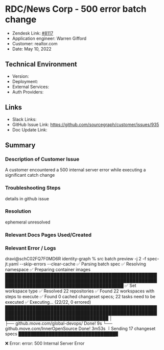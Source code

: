 
# RDC/News Corp - 500 error batch change <!-- Ticket Title  Hint: include keywords to make it searchable -->

- Zendesk Link: [#8117](https://sourcegraph.zendesk.com/agent/tickets/8117)
- Application engineer: Warren Gifford
- Customer: realtor.com <!-- Redact if this contains personally identifying information -->
- Date: May 10, 2022

<!-- Data populated from integration, speak to Ben Gordon or Michael Bali if not working -->
<!-- During Internal team trial, fill missing data manually (we are waiting for all data to sync) -->

## Technical Environment
- Version: ​
- Deployment:
- External Services:
- Auth Providers:


## Links
<!-- Data for application engineer manual entry -->
- Slack Links:
- GitHub Issue Link: https://github.com/sourcegraph/customer/issues/935
- Doc Update Link:

## Summary
### Description of Customer Issue

A customer encountered a 500 internal server error while executing a significant catch change 

### Troubleshooting Steps

details in github issue

### Resolution

ephemeral unresolved

### Relevant Docs Pages Used/Created

### Relevant Error / Logs
dravi@schC02FQ7F0MD6R identity-graph % src batch preview -j 2 -f spec-jt.yaml --skip-errors --clear-cache
✅ Parsing batch spec
✅ Resolving namespace
✅ Preparing container images  ███████████████████████████████████████████████████████████████████████████████████████████████████████████████████████████████████████████
✅ Set workspace type
✅ Resolved 22 repositories
✅ Found 22 workspaces with steps to execute
✅ Found 0 cached changeset specs; 22 tasks need to be executed
✅ Executing... (22/22, 0 errored)  ██████████████████████████████████████████████████████████████████████████████████████████████████████████████████████████████████████
│                                                                                                                                                                         
├── github.move.com/global-devops/   Done!                                                                                                                9s
└── github.move.com/InnerOpenSource  Done!                                                                                                             3m53s
⠸  Sending 17 changeset specs  ████████████████████████████████▊

❌ Error:
   error: 500 Internal Server Error

<!-- Please redact keys, tokens, and personal identifying information -->


<!-- Once complete, upload a copy to https://github.com/sourcegraph/support-tools-internal/tree/main/resolved-tickets as a .md file -->
<!-- Name the file 8117.md -->
